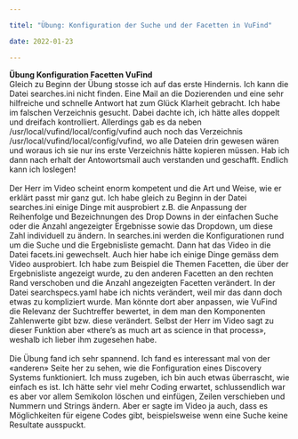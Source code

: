 ```yaml
---

titel: "Übung: Konfiguration der Suche und der Facetten in VuFind"

date: 2022-01-23

---
```


**Übung Konfiguration Facetten VuFind** <br>
Gleich zu Beginn der Übung stosse ich auf das erste Hindernis. Ich kann die Datei searches.ini nicht finden. Eine Mail an die Dozierenden und eine sehr hilfreiche und schnelle Antwort hat zum Glück Klarheit gebracht. Ich habe im falschen Verzeichnis gesucht. Dabei dachte ich, ich hätte alles doppelt und dreifach kontrolliert. Allerdings gab es da neben /usr/local/vufind/local/config/vufind auch noch das Verzeichnis /usr/local/vufind/local/config/vufind, wo alle Dateien drin gewesen wären und woraus ich sie nur ins erste Verzeichnis hätte kopieren müssen. Hab ich dann nach erhalt der Antowortsmail auch verstanden und geschafft. Endlich kann ich loslegen!
<br><br>
Der Herr im Video scheint enorm kompetent und die Art und Weise, wie er erklärt passt mir ganz gut. Ich habe gleich zu Beginn in der Datei searches.ini einige Dinge mit ausprobiert z.B. die Anpassung der Reihenfolge und Bezeichnungen des Drop Downs in der einfachen Suche oder die Anzahl angezeigter Ergebnisse sowie das Dropdown, um diese Zahl individuell zu ändern. In searches.ini werden die Konfigurationen rund um die Suche und die Ergebnisliste gemacht. Dann hat das Video in die Datei facets.ini gewechselt. Auch hier habe ich einige Dinge gemäss dem Video ausprobiert. Ich habe zum Beispiel die Themen Facetten, die über der Ergebnisliste angezeigt wurde, zu den anderen Facetten an den rechten Rand verschoben und die Anzahl angezeigten Facetten verändert. In der Datei searchspecs.yaml habe ich nichts verändert, weil mir das dann doch etwas zu kompliziert wurde. Man könnte dort aber anpassen, wie VuFind die Relevanz der Suchtreffer bewertet, in dem man den Komponenten Zahlenwerte gibt bzw. diese verändert. Selbst der Herr im Video sagt zu dieser Funktion aber «there’s as much art as science in that process», weshalb ich lieber ihm zugesehen habe. 
<br><br>
Die Übung fand ich sehr spannend. Ich fand es interessant mal von der «anderen» Seite her zu sehen, wie die Fonfiguration eines Discovery Systems funktioniert. Ich muss zugeben, ich bin auch etwas überrascht, wie einfach es ist. Ich hätte sehr viel mehr Coding erwartet, schlussendlich war es aber vor allem Semikolon löschen und einfügen, Zeilen verschieben und Nummern und Strings ändern. Aber er sagte im Video ja auch, dass es Möglichkeiten für eigene Codes gibt, beispielsweise wenn eine Suche keine Resultate ausspuckt.  
